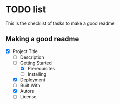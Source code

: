 # TODO list

This is the checklist of tasks to make a good readme

## Making a good readme
- [x] Project Title
    - [ ] Description
    - [ ] Getting Started
        - [x] Prerequisites
        - [ ] Installing
    - [x] Deployment
    - [ ] Built With
    - [x] Autors
    - [ ] License
